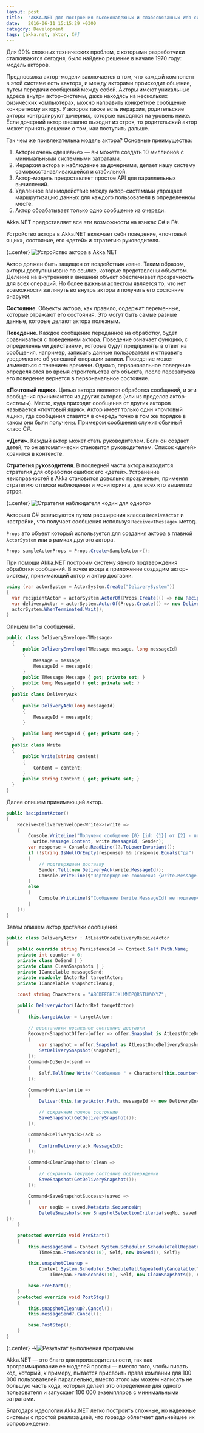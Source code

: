 ```yaml
---
layout: post
title:  "AKKA.NET для построения высоконадежных и слабосвязанных Web-систем"
date:   2016-06-11 15:15:29 +0300
category: Development
tags: [akka.net, aktor, C#]
---
```

Для 99% сложных технических проблем, с которыми разработчики сталкиваются сегодня, было найдено решение в начале 1970 году: модель 
акторов.<!-- more -->

Предпосылка актор-модели заключается в том, что каждый компонент в этой системе есть «актор», и между акторами происходит общение,
путем передачи сообщений между собой. Акторы имеют уникальные адреса внутри актор-системы, даже находясь на нескольких физических компьютерах, можно направить конкретное сообщение конкретному актору. У акторов также есть иерархия, родительские акторы контролируют дочерних, которые находятся на уровень ниже. Если дочерний актор внезапно выходит из строя, то родительский актор может принять решение о том, как поступить дальше.

Так чем же привлекательна модель актора? Основные преимущества:

1.	Акторы очень «дешевые» — вы можете создать 10 миллионов с минимальными системными затратами.
2.	Иерархия актора и наблюдение за дочерними, делает нашу систему самовосстанавливающейся и стабильной. 
3.	Актор-модель предоставляет простое API для параллельных вычислений.
4.	Удаленное взаимодействие между актор-системами упрощает маршрутизацию данных для каждого пользователя в определенном месте.
5.	Актор обрабатывает только одно сообщение из очереди.

Akka.NET предоставляет все эти возможности на языках C# и F#.

Устройство актора в Akka.NET включает себя поведение, «почтовый ящик», состояние, его «детей» и стратегию руководителя.

{:.center}
![Устройство актора в Akka.NET](http://blog.zverit.com/assets/aktor-body.png)

Актор должен быть защищен от воздействия извне. Таким образом, акторы доступны извне по ссылке, которые представлены объектом. Деление на внутренний и внешний объект обеспечивает прозрачность для всех операций. Но более важным аспектом является то, что нет возможности заглянуть во внутрь актора и получить его состояние снаружи.

**Состояние**. Объекты актора, как правило, содержат переменные, которые отражают его состояния. Это могут быть самые разные данные, которые делают актора полезным.

**Поведение**. Каждое сообщение переданное на обработку, будет сравниваться с поведением актора. Поведение означает функцию, с определенными действиями, которые будут предприняты в ответ на сообщения, например, записать данные пользователя и отправить уведомление об успешной операции записи. Поведение может изменяться с течением времени. Однако, первоначальное поведение определяются во время строительства его объекта, после перезапуска его поведение вернется в первоначальное состояние.

**«Почтовый ящик»**. Целью актора является обработка сообщений, и эти сообщения принимаются из других акторов (или из пределов актор-системы). Место, куда приходят сообщения от других акторов называется «почтовый ящик». Актор имеет только один «почтовый ящик», где сообщения ставятся в очередь точно в том же порядке в каком они были получены. Примером сообщения служит обычный класс C#. 

**«Дети»**. Каждый актор может стать руководителем. Если он создает детей, то он автоматически становится руководителем. Список «детей» хранится в контексте. 

**Стратегия руководителя**. В последней части актора находится стратегия для обработки ошибок его «детей». Устранение неисправностей в Akka становится довольно прозрачным, применяя стратегию отписки наблюдения и мониторинга, для всех кто вышел из строя.

{:.center}
![Стратегия наблюдателя «один для одного»](http://blog.zverit.com/assets/error-kernel-akka.png)

Акторы в C# реализуются путем расширения класса `ReceiveActor` и настройки, что получает сообщения используя `Receive<TMessage>` метод.

`Props` это объект который используется для создания актора в главной `ActorSystem` или в рамках другого актора.

```cs
Props sampleActorProps = Props.Create<SampleActor>();
```

При помощи Akka.NET построим систему явного подтверждения обработки сообщений. В точке входа в приложение создадим актор-систему, принимающий актор и актор доставки.

```cs
using (var actorSystem = ActorSystem.Create("DeliverySystem"))
{
  var recipientActor = actorSystem.ActorOf(Props.Create(() => new RecipientActor()), "receiver");
  var deliveryActor = actorSystem.ActorOf(Props.Create(() => new DeliveryActor(recipientActor)), "delivery");
  actorSystem.WhenTerminated.Wait();
}
```

Опишем типы сообщений.

```cs
public class DeliveryEnvelope<TMessage>
  {
      public DeliveryEnvelope(TMessage message, long messageId)
      {
          Message = message;
          MessageId = messageId;
      }
      public TMessage Message { get; private set; }
      public long MessageId { get; private set; }
  }
  public class DeliveryAck
  {
      public DeliveryAck(long messageId)
      {
          MessageId = messageId;
      }

      public long MessageId { get; private set; }
  }
  public class Write
  {
      public Write(string content)
      {
          Content = content;
      }
      public string Content { get; private set; }
  }
}
```

Далее опишем принимающий актор. 

```cs
public RecipientActor()
{
    Receive<DeliveryEnvelope<Write>>(write =>
    {
        Console.WriteLine("Получено сообщение {0} [id: {1}] от {2} - подтвердить?",
          write.Message.Content, write.MessageId, Sender);
        var response = Console.ReadLine()?.ToLowerInvariant();
        if (!string.IsNullOrEmpty(response) && (response.Equals("да") || response.Equals("д")))
        {
            // подтверждаем доставку
            Sender.Tell(new DeliveryAck(write.MessageId));
            Console.WriteLine($"Подтверждение сообщения {write.MessageId}",);
        }
        else
        {
            Console.WriteLine($"Сообщение {write.MessageId} не подтверждено");
        }
    });
}
```

Затем опишем актор доставки сообщений. 

```cs
public class DeliveryActor : AtLeastOnceDeliveryReceiveActor
{
    public override string PersistenceId => Context.Self.Path.Name;
    private int counter = 0;
    private class DoSend { }
    private class CleanSnapshots { }
    private ICancelable messageSend;
    private readonly IActorRef targetActor;
    private ICancelable snapshotCleanup;
    
    const string Characters = "ABCDEFGHIJKLMNOPQRSTUVWXYZ";

    public DeliveryActor(IActorRef targetActor)
    {
        this.targetActor = targetActor;

        // восстановим последнее состояние доставки
        Recover<SnapshotOffer>(offer => offer.Snapshot is AtLeastOnceDeliverySnapshot, offer =>
        {
            var snapshot = offer.Snapshot as AtLeastOnceDeliverySnapshot;
            SetDeliverySnapshot(snapshot);
        });
        Command<DoSend>(send =>
        {
            Self.Tell(new Write("Сообщение " + Characters[this.counter++ % Characters.Length]));
        });

        Command<Write>(write =>
        {
            Deliver(this.targetActor.Path, messageId => new DeliveryEnvelope<Write>(write, messageId));

            // сохраняем полное состояние
            SaveSnapshot(GetDeliverySnapshot());
        });

        Command<DeliveryAck>(ack =>
        {
            ConfirmDelivery(ack.MessageId);
        });

        Command<CleanSnapshots>(clean =>
        {
            // сохранить текущее состояние подтверждений
            SaveSnapshot(GetDeliverySnapshot());
        });

        Command<SaveSnapshotSuccess>(saved =>
        {
            var seqNo = saved.Metadata.SequenceNr;
            DeleteSnapshots(new SnapshotSelectionCriteria(seqNo, saved.Metadata.Timestamp.AddMilliseconds(-1)));          
});
    }

    protected override void PreStart()
    {
        this.messageSend = Context.System.Scheduler.ScheduleTellRepeatedlyCancelable(TimeSpan.FromSeconds(1),
            TimeSpan.FromSeconds(10), Self, new DoSend(), Self);

        this.snapshotCleanup =
            Context.System.Scheduler.ScheduleTellRepeatedlyCancelable(TimeSpan.FromSeconds(10),
                TimeSpan.FromSeconds(10), Self, new CleanSnapshots(), ActorRefs.NoSender);

        base.PreStart();
    }
    protected override void PostStop()
    {
        this.snapshotCleanup?.Cancel();
        this.messageSend?.Cancel();

        base.PostStop();
    }
}
```

{:.center}
->![Результат выполнения программы](http://blog.zverit.com/assets/akka-sample-result.png)

Akka.NET — это благо для производительности, так как программирование ее моделей просты — вместо того, чтобы писать код, который, к примеру, пытается  присвоить права компании для 100 000 пользователей параллельно, вместо этого мы можем написать не большую часть кода, который делает это определение для одного пользователя и запускает 100 000 экземпляров с минимальными затратами. 

Благодаря идеологии Akka.NET легко построить сложные, но надежные системы с простой реализацией, что гораздо облегчает дальнейшее их сопровождение. 

